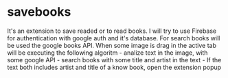 # savebooks
It's an extension to save readed or to read books.
I will try to use Firebase for authentication with google auth and it's database.
For search books will be used the google books API.
When some image is drag in the active tab will be executing the following algoritm
    - analize text in the image, with some google API
    - search books with some title and artist in the text
    - If the text both includes artist and title of a know book, open the extension popup